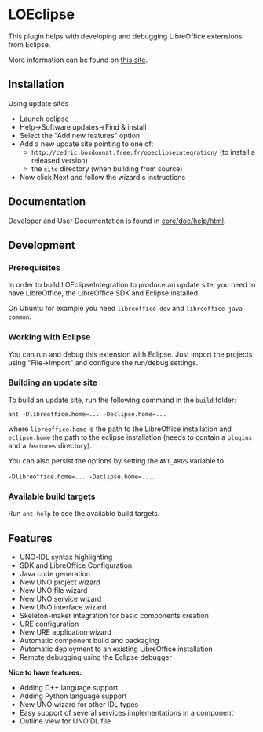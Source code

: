# LOEclipse

This plugin helps with developing and debugging LibreOffice extensions from Eclipse.

More information can be found on [this site](http://bosdonnat.fr/pages/libreoffice-eclipse.html).

## Installation

Using update sites
* Launch eclipse
* Help->Software updates->Find & install
* Select the "Add new features" option
* Add a new update site pointing to one of:
  * `http://cedric.bosdonnat.free.fr/ooeclipseintegration/` (to install a released version)
  * the `site` directory (when building from source)
* Now click Next and follow the wizard's instructions

## Documentation

Developer and User Documentation is found in [core/doc/help/html](https://github.com/LibreOffice/loeclipse/tree/master/core/doc/help/html).

## Development

### Prerequisites
In order to build LOEclipseIntegration to produce an update site, you need to have LibreOffice, the LibreOffice SDK and Eclipse installed.

On Ubuntu for example you need `libreoffice-dev` and `libreoffice-java-common`.

### Working with Eclipse
You can run and debug this extension with Eclipse. Just import the projects using "File->Import" and configure the run/debug settings.

### Building an update site
To build an update site, run the following command in the `build` folder:

`ant -Dlibreoffice.home=... -Declipse.home=...`

where `libreoffice.home` is the path to the LibreOffice installation and `eclipse.home` the path to the eclipse installation (needs to contain a `plugins` and a `features` directory).

You can also persist the options by setting the `ANT_ARGS` variable to

`-Dlibreoffice.home=... -Declipse.home=...`.

### Available build targets
Run `ant help` to see the available build targets.

## Features
* UNO-IDL syntax highlighting
* SDK and LibreOffice Configuration
* Java code generation
* New UNO project wizard
* New UNO file wizard
* New UNO service wizard
* New UNO interface wizard
* Skeleton-maker integration for basic components creation
* URE configuration
* New URE application wizard
* Automatic component build and packaging
* Automatic deployment to an existing LibreOffice installation
* Remote debugging using the Eclipse debugger

**Nice to have features:**
 * Adding C++ language support
 * Adding Python language support
 * New UNO wizard for other IDL types
 * Easy support of several services implementations in a component
 * Outline view for UNOIDL file
